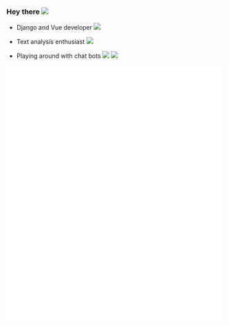 ### Hey there ![](https://cdn.betterttv.net/emote/5c0e1a3c6c146e7be4ff5c0c/2x)

- Django and Vue developer ![](https://cdn.betterttv.net/emote/5b490e73cf46791f8491f6f4/1x) 

- Text analysis enthusiast ![](https://cdn.betterttv.net/emote/5e885338269f8409604a5da5/1x) 

- Playing around with chat bots ![](https://cdn.betterttv.net/emote/5ec48ee2fdee545e3064af9e/1x) ![](https://cdn.betterttv.net/emote/5f1e7ac5713a6144748a3b70/1x) 



![](https://raw.githubusercontent.com/BinDruid/MyStats/master/generated/overview.svg#gh-dark-mode-only) ![](https://raw.githubusercontent.com/BinDruid/MyStats/master/generated/languages.svg#gh-dark-mode-only)
